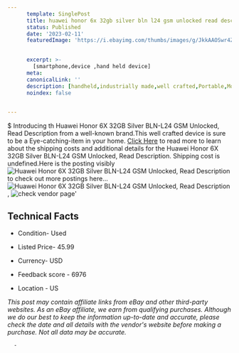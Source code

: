 ```yaml
---
      template: SinglePost
      title: huawei honor 6x 32gb silver bln l24 gsm unlocked read description
      status: Published
      date: '2023-02-11'
      featuredImage: 'https://i.ebayimg.com/thumbs/images/g/JkkAAOSwr4Zjvzln/s-l225.jpg'
       

      excerpt: >-
        [smartphone,device ,hand held device]
      meta:
      canonicalLink: ''
      description: [handheld,industrially made,well crafted,Portable,Mobile,Compact,Convenient,Lightweight,Maneuverable,Man-portable,Miniature,Carriable,Hand-held,Light,Holdable,Transportable,Mobile device,Pocket-sized,On-the-go,Wireless,Cordless,Compact size,Convenient size, smartphone,device ,hand held device]
      noindex: false
      

---
```

$
      Introducing th Huawei Honor 6X 32GB Silver BLN-L24 GSM Unlocked, Read Description from a well-known brand.This well crafted device  is sure to be a Eye-catching-item in your home. [Click Here](https://www.ebay.com/itm/266080830131?hash=item3df3a742b3%3Ag%3AJkkAAOSwr4Zjvzln&mkevt=1&mkcid=1&mkrid=711-53200-19255-0&campid=%253CePNCampaignId%253E&customid=%253CreferenceId%253E&toolid=10049) to read more to learn about the shipping costs and additional details for the Huawei Honor 6X 32GB Silver BLN-L24 GSM Unlocked, Read Description. Shipping cost is undefined.Here is the posting visibly ![Huawei Honor 6X 32GB Silver BLN-L24 GSM Unlocked, Read Description](https://i.ebayimg.com/thumbs/images/g/JkkAAOSwr4Zjvzln/s-l225.jpg) to check out more postings here... ![Huawei Honor 6X 32GB Silver BLN-L24 GSM Unlocked, Read Description](https://i.ebayimg.com/images/g/JkkAAOSwr4Zjvzln/s-l1600.jpg), ![check vendor page](https://origin-galleryplus.ebayimg.com/ws/web/266080830131_2_0_1/225x225.jpg,https://origin-galleryplus.ebayimg.com/ws/web/266080830131_3_0_1/225x225.jpg,https://origin-galleryplus.ebayimg.com/ws/web/266080830131_4_0_1/225x225.jpg,https://origin-galleryplus.ebayimg.com/ws/web/266080830131_5_0_1/225x225.jpg,https://origin-galleryplus.ebayimg.com/ws/web/266080830131_6_0_1/225x225.jpg,https://origin-galleryplus.ebayimg.com/ws/web/266080830131_7_0_1/225x225.jpg,https://origin-galleryplus.ebayimg.com/ws/web/266080830131_8_0_1/225x225.jpg,https://origin-galleryplus.ebayimg.com/ws/web/266080830131_9_0_1/225x225.jpg)'

      

 ## Technical Facts 



     
      

 - Condition- Used 


      

 - Listed Price- 45.99 


      

 - Currency- USD 


      

 - Feedback score - 6976 


      

 - Location - US 


      
      

 *_This post may contain affiliate links from eBay and other third-party websites. As an eBay affiliate, we earn from qualifying purchases. Although we do our best to keep the information up-to-date and accurate, please check the date and all details with the vendor's website before making a purchase. Not all data may be accurate._*




      -
